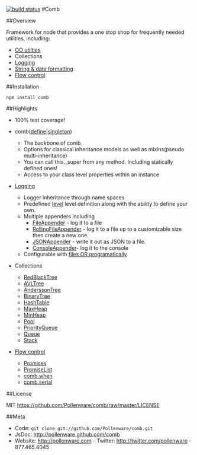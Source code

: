 [![build status](https://secure.travis-ci.org/Pollenware/comb.png)](http://travis-ci.org/Pollenware/comb)
#Comb
                                                                                                                                             
                                                                                                                                                    
##Overview                                                                                                                                         
                                                                                                                                                    
Framework for node that provides a one stop shop for frequently needed utilities, including:                                                       
                                                                                                                                                   
* [OO utilties](http://pollenware.github.com/comb/define.html)                                                                                                                     
* Collections                                                                                                                                      
* [Logging](http://pollenware.github.com/comb/logging.html)                                                                                                                        
* [String &amp; date formatting](http://pollenware.github.com/comb/utilities)                                                                                                      
* [Flow control](http://pollenware.github.com/comb/promise.html)                                                                                                                   
                                                                                                                                                   
                                                                                                                                                    
##Installation                                                                                                                                     
                                                                                                                                                    
`npm install comb`                                                                                                                                 
                                                                                                                                                    
##Highlights                                                                                                                                       
                                                                                                                                                    
* 100% test coverage!                                                                                                                              
* comb([define](http://pollenware.github.com/comb/comb.html#.define)|[singleton](http://pollenware.github.com/comb/comb.html#.singleton))                                                                          
  * The backbone of comb.                                                                                                                          
  * Options for classical inheritance models as well as mixins(pseudo multi-inheritance)                                                           
  * You can call this._super from any method. Including statically defined ones!                                                                   
  * Access to your class level properties within an instance                                                                                       
* [Logging](http://pollenware.github.com/comb/logging.html)                                                                                                                                         
  * Logger inheritance through name spaces                                                                                                         
  * Predefined [level](http://pollenware.github.com/comb/comb_logging_Level.html) level definition along with the ability to define your own.                                      
  * Multiple appenders including                                                                                                                   
     * [FileAppender](http://pollenware.github.com/comb/comb_logging_appenders_FileAppender.html) - log it to a file                                                               
     * [RollingFileAppender](http://pollenware.github.com/comb/comb_logging_appenders_RollingFileAppender.html) - log it to a file up to a customizable size then create a new one.
     * [JSONAppender](http://pollenware.github.com/comb/comb_logging_appenders_JSONAppender.html) - write it out as JSON to a file.                                                
     * [ConsoleAppender](http://pollenware.github.com/comb/comb_logging_appenders_ConsoleAppender.html)- log it to the console                                                     
  * Configurable with [files OR programatically](http://pollenware.github.com/comb/comb_logger.html#.configure)                                                                    
* Collections                                                                                                                                      
  * [RedBlackTree](http://pollenware.github.com/comb/comb_collections_RedBlackTree.html)                                                                                           
  * [AVLTree](http://pollenware.github.com/comb/comb_collections_AVLTree.html)                                                                                                     
  * [AnderssonTree](.http://pollenware.github.com/combcomb_collections_AnderssonTree.html)                                                                                         
  * [BinaryTree](http://pollenware.github.com/comb/comb_collections_BinaryTree.html)                                                                                               
  * [HashTable](http://pollenware.github.com/comb/comb_collections_HashTable.html)                                                                                                 
  * [MaxHeap](http://pollenware.github.com/comb/comb_collections_MaxHeap.html)                                                                                                     
  * [MinHeap](http://pollenware.github.com/comb/comb_collections_MinHeap.html)                                                                                                     
  * [Pool](http://pollenware.github.com/comb/comb_collections_Pool.html)                                                                                                           
  * [PriorityQueue](http://pollenware.github.com/comb/comb_collections_PriorityQueue.html)                                                                                         
  * [Queue](http://pollenware.github.com/comb/comb_collections_Queue.html)                                                                                                         
  * [Stack](http://pollenware.github.com/comb/comb_collections_Stack.html)                                                                                                         
                                                                                                                                                    
* [Flow control](http://pollenware.github.com/comb/promise.html)                                                                                                                   
  * [Promises](http://pollenware.github.com/comb/comb_Promise.html)                                                                                                                
  * [PromiseList](http://pollenware.github.com/comb/comb_PromiseList.html)                                                                                                         
  * [comb.when](http://pollenware.github.com/comb/comb.html#.when)                                                                                                                 
  * [comb.serial](http://pollenware.github.com/comb/comb.html#.serial)                                                                                                             
                                                                                                                                                    
##License


MIT <https://github.com/Pollenware/comb/raw/master/LICENSE>

##Meta

* Code: `git clone git://github.com/Pollenware/comb.git`
* JsDoc: <http://pollenware.github.com/comb>
* Website:  <http://pollenware.com> - Twitter: <http://twitter.com/pollenware> - 877.465.4045
